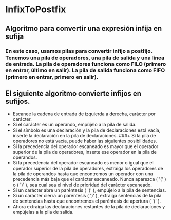 # InfixToPostfix
## Algoritmo para convertir una expresión infija en sufija
### En este caso, usamos pilas para convertir infijo a postfijo. Tenemos una pila de operadores, una pila de salida y una línea de entrada. La pila de operadores funciona como FILO (primero en entrar, último en salir). La pila de salida funciona como FIFO (primero en entrar, primero en salir).

## El siguiente algoritmo convierte infijos en sufijos.

+ Escanee la cadena de entrada de izquierda a derecha, carácter por carácter.
+ Si el carácter es un operando, empújelo a la pila de salida.
+ Si el símbolo es una declaración y la pila de declaraciones está vacía, inserte la declaración en la pila de declaraciones.
###+ Si la pila de operadores no está vacía, puede haber las siguientes posibilidades.
+  Si la precedencia del operador escaneado es mayor que el operador superior de la pila de operadores, inserte ese operador en la pila de operandos.
+  Si la precedencia del operador escaneado es menor o igual que el operador superior de la pila de operadores, extraiga los operadores de la pila de operandos hasta que encontremos un operador con una precedencia más baja que el carácter escaneado. Nunca aparezca ( '(' ) o ( ')' ), sea cual sea el nivel de prioridad del carácter escaneado.
+ Si un carácter abre un paréntesis ( '(' ), empújelo a la pila de sentencias.
+ Si un carácter cierra un paréntesis ( ')' ), extraiga sentencias de la pila de sentencias hasta que encontremos el paréntesis de apertura ( '(' ).
+ Ahora extraiga las declaraciones restantes de la pila de declaraciones y empújelas a la pila de salida.
